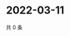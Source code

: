 # 2022-03-11

共 0 条

<!-- BEGIN WEIBO -->
<!-- 最后更新时间 Fri Mar 11 2022 14:19:09 GMT+0800 (China Standard Time) -->

<!-- END WEIBO -->
